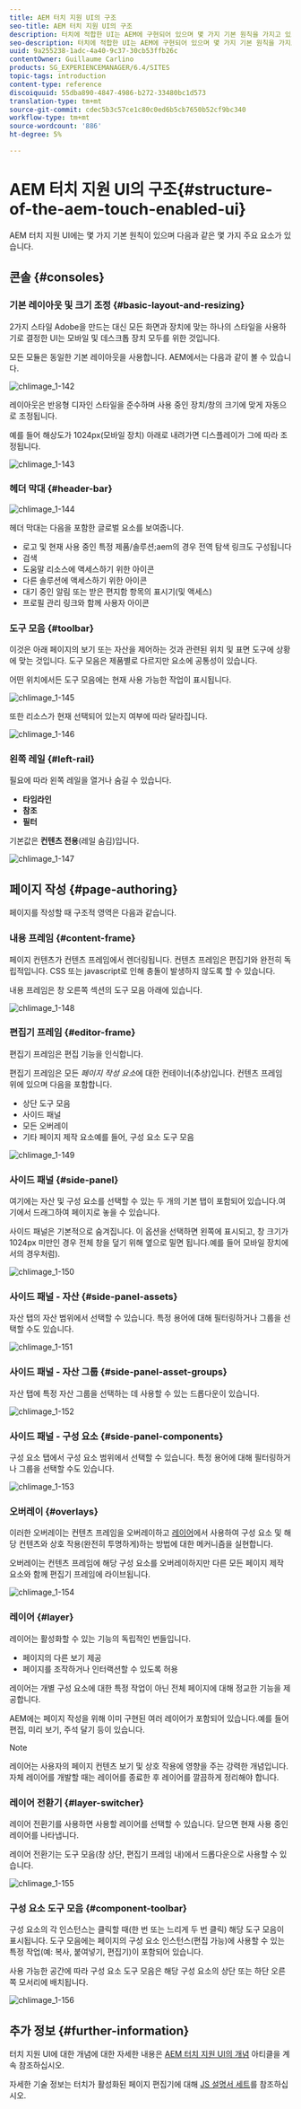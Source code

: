 ```yaml
---
title: AEM 터치 지원 UI의 구조
seo-title: AEM 터치 지원 UI의 구조
description: 터치에 적합한 UI는 AEM에 구현되어 있으며 몇 가지 기본 원칙을 가지고 있으며 몇 가지 주요 요소로 구성됩니다
seo-description: 터치에 적합한 UI는 AEM에 구현되어 있으며 몇 가지 기본 원칙을 가지고 있으며 몇 가지 주요 요소로 구성됩니다
uuid: 9a255238-1adc-4a40-9c37-30cb53ffb26c
contentOwner: Guillaume Carlino
products: SG_EXPERIENCEMANAGER/6.4/SITES
topic-tags: introduction
content-type: reference
discoiquuid: 55dba890-4847-4986-b272-33480bc1d573
translation-type: tm+mt
source-git-commit: cdec5b3c57ce1c80c0ed6b5cb7650b52cf9bc340
workflow-type: tm+mt
source-wordcount: '886'
ht-degree: 5%

---
```



# AEM 터치 지원 UI의 구조{#structure-of-the-aem-touch-enabled-ui}

AEM 터치 지원 UI에는 몇 가지 기본 원칙이 있으며 다음과 같은 몇 가지 주요 요소가 있습니다.

## 콘솔 {#consoles}

### 기본 레이아웃 및 크기 조정 {#basic-layout-and-resizing}

2가지 스타일 Adobe을 만드는 대신 모든 화면과 장치에 맞는 하나의 스타일을 사용하기로 결정한 UI는 모바일 및 데스크톱 장치 모두를 위한 것입니다.

모든 모듈은 동일한 기본 레이아웃을 사용합니다. AEM에서는 다음과 같이 볼 수 있습니다.

![chlimage_1-142](assets/chlimage_1-142.png)

레이아웃은 반응형 디자인 스타일을 준수하며 사용 중인 장치/창의 크기에 맞게 자동으로 조정됩니다.

예를 들어 해상도가 1024px(모바일 장치) 아래로 내려가면 디스플레이가 그에 따라 조정됩니다.

![chlimage_1-143](assets/chlimage_1-143.png)

### 헤더 막대 {#header-bar}

![chlimage_1-144](assets/chlimage_1-144.png)

헤더 막대는 다음을 포함한 글로벌 요소를 보여줍니다.

* 로고 및 현재 사용 중인 특정 제품/솔루션;aem의 경우 전역 탐색 링크도 구성됩니다
* 검색
* 도움말 리소스에 액세스하기 위한 아이콘
* 다른 솔루션에 액세스하기 위한 아이콘
* 대기 중인 알림 또는 받은 편지함 항목의 표시기(및 액세스)
* 프로필 관리 링크와 함께 사용자 아이콘

### 도구 모음 {#toolbar}

이것은 아래 페이지의 보기 또는 자산을 제어하는 것과 관련된 위치 및 표면 도구에 상황에 맞는 것입니다. 도구 모음은 제품별로 다르지만 요소에 공통성이 있습니다.

어떤 위치에서든 도구 모음에는 현재 사용 가능한 작업이 표시됩니다.

![chlimage_1-145](assets/chlimage_1-145.png)

또한 리소스가 현재 선택되어 있는지 여부에 따라 달라집니다.

![chlimage_1-146](assets/chlimage_1-146.png)

### 왼쪽 레일 {#left-rail}

필요에 따라 왼쪽 레일을 열거나 숨길 수 있습니다.

* **타임라인**
* **참조**
* **필터**

기본값은 **컨텐츠 전용**(레일 숨김)입니다.

![chlimage_1-147](assets/chlimage_1-147.png)

## 페이지 작성 {#page-authoring}

페이지를 작성할 때 구조적 영역은 다음과 같습니다.

### 내용 프레임 {#content-frame}

페이지 컨텐츠가 컨텐츠 프레임에서 렌더링됩니다. 컨텐츠 프레임은 편집기와 완전히 독립적입니다. CSS 또는 javascript로 인해 충돌이 발생하지 않도록 할 수 있습니다.

내용 프레임은 창 오른쪽 섹션의 도구 모음 아래에 있습니다.

![chlimage_1-148](assets/chlimage_1-148.png)

### 편집기 프레임 {#editor-frame}

편집기 프레임은 편집 기능을 인식합니다.

편집기 프레임은 모든 *페이지 작성 요소*&#x200B;에 대한 컨테이너(추상)입니다. 컨텐츠 프레임 위에 있으며 다음을 포함합니다.

* 상단 도구 모음
* 사이드 패널
* 모든 오버레이
* 기타 페이지 제작 요소예를 들어, 구성 요소 도구 모음

![chlimage_1-149](assets/chlimage_1-149.png)

### 사이드 패널 {#side-panel}

여기에는 자산 및 구성 요소를 선택할 수 있는 두 개의 기본 탭이 포함되어 있습니다.여기에서 드래그하여 페이지로 놓을 수 있습니다.

사이드 패널은 기본적으로 숨겨집니다. 이 옵션을 선택하면 왼쪽에 표시되고, 창 크기가 1024px 미만인 경우 전체 창을 덮기 위해 옆으로 밀면 됩니다.예를 들어 모바일 장치에서의 경우처럼).

![chlimage_1-150](assets/chlimage_1-150.png)

### 사이드 패널 - 자산 {#side-panel-assets}

자산 탭의 자산 범위에서 선택할 수 있습니다. 특정 용어에 대해 필터링하거나 그룹을 선택할 수도 있습니다.

![chlimage_1-151](assets/chlimage_1-151.png)

### 사이드 패널 - 자산 그룹 {#side-panel-asset-groups}

자산 탭에 특정 자산 그룹을 선택하는 데 사용할 수 있는 드롭다운이 있습니다.

![chlimage_1-152](assets/chlimage_1-152.png)

### 사이드 패널 - 구성 요소 {#side-panel-components}

구성 요소 탭에서 구성 요소 범위에서 선택할 수 있습니다. 특정 용어에 대해 필터링하거나 그룹을 선택할 수도 있습니다.

![chlimage_1-153](assets/chlimage_1-153.png)

### 오버레이 {#overlays}

이러한 오버레이는 컨텐츠 프레임을 오버레이하고 [레이어](#layer)에서 사용하여 구성 요소 및 해당 컨텐츠와 상호 작용(완전히 투명하게)하는 방법에 대한 메커니즘을 실현합니다.

오버레이는 컨텐츠 프레임에 해당 구성 요소를 오버레이하지만 다른 모든 페이지 제작 요소와 함께 편집기 프레임에 라이브됩니다.

![chlimage_1-154](assets/chlimage_1-154.png)

### 레이어 {#layer}

레이어는 활성화할 수 있는 기능의 독립적인 번들입니다.

* 페이지의 다른 보기 제공
* 페이지를 조작하거나 인터랙션할 수 있도록 허용

레이어는 개별 구성 요소에 대한 특정 작업이 아닌 전체 페이지에 대해 정교한 기능을 제공합니다.

AEM에는 페이지 작성을 위해 이미 구현된 여러 레이어가 포함되어 있습니다.예를 들어 편집, 미리 보기, 주석 달기 등이 있습니다.

>[!NOTE]
>
>레이어는 사용자의 페이지 컨텐츠 보기 및 상호 작용에 영향을 주는 강력한 개념입니다. 자체 레이어를 개발할 때는 레이어를 종료한 후 레이어를 깔끔하게 정리해야 합니다.

### 레이어 전환기 {#layer-switcher}

레이어 전환기를 사용하면 사용할 레이어를 선택할 수 있습니다. 닫으면 현재 사용 중인 레이어를 나타냅니다.

레이어 전환기는 도구 모음(창 상단, 편집기 프레임 내)에서 드롭다운으로 사용할 수 있습니다.

![chlimage_1-155](assets/chlimage_1-155.png)

### 구성 요소 도구 모음 {#component-toolbar}

구성 요소의 각 인스턴스는 클릭할 때(한 번 또는 느리게 두 번 클릭) 해당 도구 모음이 표시됩니다. 도구 모음에는 페이지의 구성 요소 인스턴스(편집 가능)에 사용할 수 있는 특정 작업(예: 복사, 붙여넣기, 편집기)이 포함되어 있습니다.

사용 가능한 공간에 따라 구성 요소 도구 모음은 해당 구성 요소의 상단 또는 하단 오른쪽 모서리에 배치됩니다.

![chlimage_1-156](assets/chlimage_1-156.png)

## 추가 정보 {#further-information}

터치 지원 UI에 대한 개념에 대한 자세한 내용은 [AEM 터치 지원 UI의 개념](/help/sites-developing/touch-ui-concepts.md) 아티클을 계속 참조하십시오.

자세한 기술 정보는 터치가 활성화된 페이지 편집기에 대해 [JS 설명서 세트](https://helpx.adobe.com/experience-manager/6-4/sites/developing/using/reference-materials/jsdoc/ui-touch/editor-core/index.html)를 참조하십시오.

